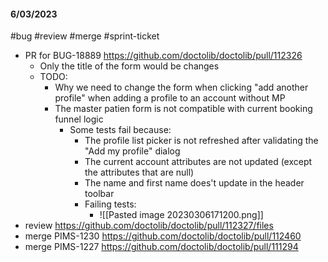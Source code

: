 #### 6/03/2023

#bug #review #merge #sprint-ticket 

- PR for BUG-18889  https://github.com/doctolib/doctolib/pull/112326
	- Only the title of the form would be changes 
	- TODO: 
		- Why we need to change the form when clicking "add another profile" when adding a profile to an account without MP
		- The master patien form is not compatible with current booking funnel logic
			- Some tests fail because:
				- The profile list picker is not refreshed after validating the "Add my profile" dialog
				- The current account attributes are not updated (except the attributes that are null)
				- The name and first name does't update in the header toolbar
				- Failing tests:
					- ![[Pasted image 20230306171200.png]]
- review https://github.com/doctolib/doctolib/pull/112327/files
- merge PIMS-1230 https://github.com/doctolib/doctolib/pull/112460
- merge PIMS-1227 https://github.com/doctolib/doctolib/pull/111294
